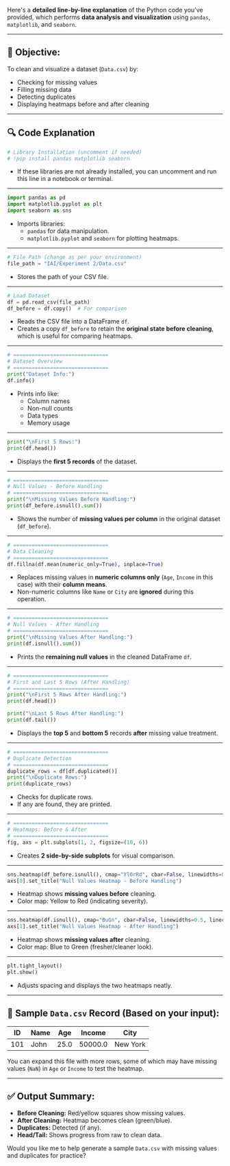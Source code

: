 Here's a **detailed line-by-line explanation** of the Python code you've provided, which performs **data analysis and visualization** using `pandas`, `matplotlib`, and `seaborn`.

---

## 🧠 Objective:

To clean and visualize a dataset (`Data.csv`) by:

- Checking for missing values
- Filling missing data
- Detecting duplicates
- Displaying heatmaps before and after cleaning

---

## 🔍 Code Explanation

```python
# Library Installation (uncomment if needed)
# !pip install pandas matplotlib seaborn
```

- If these libraries are not already installed, you can uncomment and run this line in a notebook or terminal.

---

```python
import pandas as pd
import matplotlib.pyplot as plt
import seaborn as sns
```

- Imports libraries:
  - `pandas` for data manipulation.
  - `matplotlib.pyplot` and `seaborn` for plotting heatmaps.

---

```python
# File Path (change as per your environment)
file_path = "IAI/Experiment 2/Data.csv"
```

- Stores the path of your CSV file.

---

```python
# Load Dataset
df = pd.read_csv(file_path)
df_before = df.copy()  # For comparison
```

- Reads the CSV file into a DataFrame `df`.
- Creates a copy `df_before` to retain the **original state before cleaning**, which is useful for comparing heatmaps.

---

```python
# ===============================
# Dataset Overview
# ===============================
print("Dataset Info:")
df.info()
```

- Prints info like:
  - Column names
  - Non-null counts
  - Data types
  - Memory usage

---

```python
print("\nFirst 5 Rows:")
print(df.head())
```

- Displays the **first 5 records** of the dataset.

---

```python
# ===============================
# Null Values - Before Handling
# ===============================
print("\nMissing Values Before Handling:")
print(df_before.isnull().sum())
```

- Shows the number of **missing values per column** in the original dataset (`df_before`).

---

```python
# ===============================
# Data Cleaning
# ===============================
df.fillna(df.mean(numeric_only=True), inplace=True)
```

- Replaces missing values in **numeric columns only** (`Age`, `Income` in this case) with their **column means**.
- Non-numeric columns like `Name` or `City` are **ignored** during this operation.

---

```python
# ===============================
# Null Values - After Handling
# ===============================
print("\nMissing Values After Handling:")
print(df.isnull().sum())
```

- Prints the **remaining null values** in the cleaned DataFrame `df`.

---

```python
# ===============================
# First and Last 5 Rows (After Handling)
# ===============================
print("\nFirst 5 Rows After Handling:")
print(df.head())

print("\nLast 5 Rows After Handling:")
print(df.tail())
```

- Displays the **top 5** and **bottom 5** records **after** missing value treatment.

---

```python
# ===============================
# Duplicate Detection
# ===============================
duplicate_rows = df[df.duplicated()]
print("\nDuplicate Rows:")
print(duplicate_rows)
```

- Checks for duplicate rows.
- If any are found, they are printed.

---

```python
# ===============================
# Heatmaps: Before & After
# ===============================
fig, axs = plt.subplots(1, 2, figsize=(18, 6))
```

- Creates **2 side-by-side subplots** for visual comparison.

---

```python
sns.heatmap(df_before.isnull(), cmap="YlOrRd", cbar=False, linewidths=0.5, linecolor="gray", ax=axs[0])
axs[0].set_title("Null Values Heatmap - Before Handling")
```

- Heatmap shows **missing values before** cleaning.
- Color map: Yellow to Red (indicating severity).

---

```python
sns.heatmap(df.isnull(), cmap="BuGn", cbar=False, linewidths=0.5, linecolor="gray", ax=axs[1])
axs[1].set_title("Null Values Heatmap - After Handling")
```

- Heatmap shows **missing values after** cleaning.
- Color map: Blue to Green (fresher/cleaner look).

---

```python
plt.tight_layout()
plt.show()
```

- Adjusts spacing and displays the two heatmaps neatly.

---

## 🧾 Sample `Data.csv` Record (Based on your input):

| ID  | Name | Age  | Income  | City     |
| --- | ---- | ---- | ------- | -------- |
| 101 | John | 25.0 | 50000.0 | New York |

You can expand this file with more rows, some of which may have missing values (`NaN`) in `Age` or `Income` to test the heatmap.

---

## ✅ Output Summary:

- **Before Cleaning:** Red/yellow squares show missing values.
- **After Cleaning:** Heatmap becomes clean (green/blue).
- **Duplicates:** Detected (if any).
- **Head/Tail:** Shows progress from raw to clean data.

Would you like me to help generate a sample `Data.csv` with missing values and duplicates for practice?
